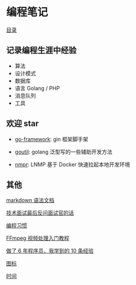 # 编程笔记

[目录](SUMMARY.md)

## 记录编程生涯中经验

- 算法
- 设计模式
- 数据库
- 语言 Golang / PHP
- 消息队列
- 工具

## 欢迎 star

- [go-framework](https://github.com/zhan3333/go-framework): gin 框架脚手架

- [goutil](https://github.com/zhan3333/goutil): golang 泛型写的一些辅助开发方法

- [nmpr](https://github.com/zhan3333/nmpr): LNMP 基于 Docker 快速拉起本地开发环境

## 其他

[markdown 语法文档](https://markdown.com.cn/basic-syntax/links.html)

[技术面试最后反问面试官的话](https://github.com/yifeikong/reverse-interview-zh)

[编程习惯](http://daily.zhihu.com/story/9744766)

[FFmpeg 视频处理入门教程](https://www.ruanyifeng.com/blog/2020/01/ffmpeg.html)

[做了 6 年程序员，我学到的 10 条经验](https://lutaonan.com/blog/things-i-learnt-after-6-years-as-software-engineer/)

[图标](https://blog.ralph.wang/articles/67cff6f8_%E5%B0%8F%E5%9B%BE%E6%A0%87_%E5%A4%A7%E5%AD%A6%E9%97%AE)

[时间](https://blog.ralph.wang/articles/e76960f7_%E6%97%B6%E9%97%B4)